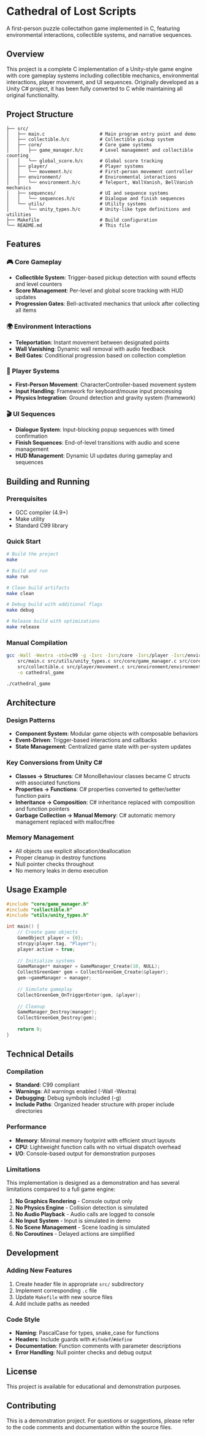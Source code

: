 # Cathedral of Lost Scripts

A first-person puzzle collectathon game implemented in C, featuring environmental interactions, collectible systems, and narrative sequences.

## Overview

This project is a complete C implementation of a Unity-style game engine with core gameplay systems including collectible mechanics, environmental interactions, player movement, and UI sequences. Originally developed as a Unity C# project, it has been fully converted to C while maintaining all original functionality.

## Project Structure

```
├── src/
│   ├── main.c                    # Main program entry point and demo
│   ├── collectible.h/c           # Collectible pickup system
│   ├── core/                     # Core game systems
│   │   ├── game_manager.h/c      # Level management and collectible counting
│   │   └── global_score.h/c      # Global score tracking
│   ├── player/                   # Player systems
│   │   └── movement.h/c          # First-person movement controller
│   ├── environment/              # Environmental interactions
│   │   └── environment.h/c       # Teleport, WallVanish, BellVanish mechanics
│   ├── sequences/                # UI and sequence systems
│   │   └── sequences.h/c         # Dialogue and finish sequences
│   └── utils/                    # Utility systems
│       └── unity_types.h/c       # Unity-like type definitions and utilities
├── Makefile                      # Build configuration
└── README.md                     # This file
```

## Features

### 🎮 Core Gameplay
- **Collectible System**: Trigger-based pickup detection with sound effects and level counters
- **Score Management**: Per-level and global score tracking with HUD updates
- **Progression Gates**: Bell-activated mechanics that unlock after collecting all items

### 🌍 Environment Interactions
- **Teleportation**: Instant movement between designated points
- **Wall Vanishing**: Dynamic wall removal with audio feedback
- **Bell Gates**: Conditional progression based on collection completion

### 🎯 Player Systems
- **First-Person Movement**: CharacterController-based movement system
- **Input Handling**: Framework for keyboard/mouse input processing
- **Physics Integration**: Ground detection and gravity system (framework)

### 🎬 UI Sequences
- **Dialogue System**: Input-blocking popup sequences with timed confirmation
- **Finish Sequences**: End-of-level transitions with audio and scene management
- **HUD Management**: Dynamic UI updates during gameplay and sequences

## Building and Running

### Prerequisites
- GCC compiler (4.9+)
- Make utility
- Standard C99 library

### Quick Start
```bash
# Build the project
make

# Build and run
make run

# Clean build artifacts
make clean

# Debug build with additional flags
make debug

# Release build with optimizations
make release
```

### Manual Compilation
```bash
gcc -Wall -Wextra -std=c99 -g -Isrc -Isrc/core -Isrc/player -Isrc/environment -Isrc/sequences -Isrc/utils \
    src/main.c src/utils/unity_types.c src/core/game_manager.c src/core/global_score.c \
    src/collectible.c src/player/movement.c src/environment/environment.c src/sequences/sequences.c \
    -o cathedral_game

./cathedral_game
```

## Architecture

### Design Patterns
- **Component System**: Modular game objects with composable behaviors
- **Event-Driven**: Trigger-based interactions and callbacks
- **State Management**: Centralized game state with per-system updates

### Key Conversions from Unity C#
- **Classes → Structures**: C# MonoBehaviour classes became C structs with associated functions
- **Properties → Functions**: C# properties converted to getter/setter function pairs
- **Inheritance → Composition**: C# inheritance replaced with composition and function pointers
- **Garbage Collection → Manual Memory**: C# automatic memory management replaced with malloc/free

### Memory Management
- All objects use explicit allocation/deallocation
- Proper cleanup in destroy functions
- Null pointer checks throughout
- No memory leaks in demo execution

## Usage Example

```c
#include "core/game_manager.h"
#include "collectible.h"
#include "utils/unity_types.h"

int main() {
    // Create game objects
    GameObject player = {0};
    strcpy(player.tag, "Player");
    player.active = true;
    
    // Initialize systems
    GameManager* manager = GameManager_Create(10, NULL);
    CollectGreenGem* gem = CollectGreenGem_Create(&player);
    gem->gameManager = manager;
    
    // Simulate gameplay
    CollectGreenGem_OnTriggerEnter(gem, &player);
    
    // Cleanup
    GameManager_Destroy(manager);
    CollectGreenGem_Destroy(gem);
    
    return 0;
}
```

## Technical Details

### Compilation
- **Standard**: C99 compliant
- **Warnings**: All warnings enabled (-Wall -Wextra)
- **Debugging**: Debug symbols included (-g)
- **Include Paths**: Organized header structure with proper include directories

### Performance
- **Memory**: Minimal memory footprint with efficient struct layouts
- **CPU**: Lightweight function calls with no virtual dispatch overhead
- **I/O**: Console-based output for demonstration purposes

### Limitations
This implementation is designed as a demonstration and has several limitations compared to a full game engine:

1. **No Graphics Rendering** - Console output only
2. **No Physics Engine** - Collision detection is simulated
3. **No Audio Playback** - Audio calls are logged to console
4. **No Input System** - Input is simulated in demo
5. **No Scene Management** - Scene loading is simulated
6. **No Coroutines** - Delayed actions are simplified

## Development

### Adding New Features
1. Create header file in appropriate `src/` subdirectory
2. Implement corresponding `.c` file
3. Update `Makefile` with new source files
4. Add include paths as needed

### Code Style
- **Naming**: PascalCase for types, snake_case for functions
- **Headers**: Include guards with `#ifndef`/`#define`
- **Documentation**: Function comments with parameter descriptions
- **Error Handling**: Null pointer checks and debug output

## License

This project is available for educational and demonstration purposes.

## Contributing

This is a demonstration project. For questions or suggestions, please refer to the code comments and documentation within the source files.
